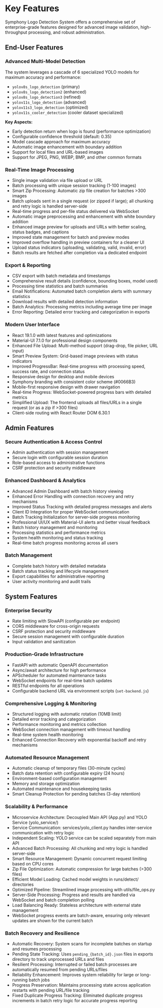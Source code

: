 # Key Features

Symphony Logo Detection System offers a comprehensive set of enterprise-grade features designed for advanced image validation, high-throughput processing, and robust administration.

## End-User Features

### Advanced Multi-Model Detection

The system leverages a cascade of 6 specialized YOLO models for maximum accuracy and performance:

- `yolov8s_logo_detection` (primary)
- `yolov8s_logo_detection2` (enhanced)
- `yolov8s_logo_detection3` (refined)
- `yolov11s_logo_detection` (advanced)
- `yolov11s3_logo_detection` (optimized)
- `yolov11s_cooler_detection` (cooler dataset specialized)

**Key Aspects:**
- Early detection return when logo is found (performance optimization)
- Configurable confidence threshold (default: 0.35)
- Model cascade approach for maximum accuracy
- Automatic image enhancement with boundary addition
- Support for local files and URL-based images
- Support for JPEG, PNG, WEBP, BMP, and other common formats

### Real-Time Image Processing

- Single image validation via file upload or URL
- Batch processing with unique session tracking (1-100 images)
- Smart Zip Processing: Automatic zip file creation for batches >300 images
- Batch uploads sent in a single request (or zipped if large); all chunking and retry logic is handled server-side
- Real-time progress and per-file status delivered via WebSocket
- Automatic image preprocessing and enhancement with white boundary addition
- Enhanced image preview for uploads and URLs with better scaling, status badges, and captions
- Improved state management for batch and preview modes
- Improved overflow handling in preview containers for a cleaner UI
- Upload status indicators (uploading, validating, valid, invalid, error)
- Batch results are fetched after completion via a dedicated endpoint

### Export & Reporting

- CSV export with batch metadata and timestamps
- Comprehensive result details (confidence, bounding boxes, model used)
- Processing time statistics and batch summaries
- Email Notifications: Automated batch completion alerts with summary statistics
- Download results with detailed detection information
- Batch Analytics: Processing metrics including average time per image
- Error Reporting: Detailed error tracking and categorization in exports

### Modern User Interface

- React 19.1.0 with latest features and optimizations
- Material-UI 7.1.0 for professional design components
- Enhanced File Upload: Multi-method support (drag-drop, file picker, URL input)
- Smart Preview System: Grid-based image previews with status indicators
- Improved ProgressBar: Real-time progress with processing speed, success rate, and connection status
- Responsive design for desktop and mobile devices
- Symphony branding with consistent color scheme (#0066B3)
- Mobile-first responsive design with drawer navigation
- Real-time Progress: WebSocket-powered progress bars with detailed metrics
- Simplified Upload: The frontend uploads all files/URLs in a single request (or as a zip if >300 files)
- Client-side routing with React Router DOM 6.30.1

## Admin Features

### Secure Authentication & Access Control

- Admin authentication with session management
- Secure login with configurable session duration
- Role-based access to administrative functions
- CSRF protection and security middleware

### Enhanced Dashboard & Analytics

- Advanced Admin Dashboard with batch history viewing
- Enhanced Error Handling with connection recovery and retry mechanisms
- Improved Status Tracking with detailed progress messages and alerts
- Client ID Integration for proper WebSocket communication
- Batch Tracking Initialization for server-side progress monitoring
- Professional UI/UX with Material-UI alerts and better visual feedback
- Batch history management and monitoring
- Processing statistics and performance metrics
- System health monitoring and status tracking
- Real-time batch progress monitoring across all users

### Batch Management

- Complete batch history with detailed metadata
- Batch status tracking and lifecycle management
- Export capabilities for administrative reporting
- User activity monitoring and audit trails

## System Features

### Enterprise Security

- Rate limiting with SlowAPI (configurable per endpoint)
- CORS middleware for cross-origin requests
- CSRF protection and security middleware
- Secure session management with configurable duration
- Input validation and sanitization

### Production-Grade Infrastructure

- FastAPI with automatic OpenAPI documentation
- Async/await architecture for high performance
- APScheduler for automated maintenance tasks
- WebSocket endpoints for real-time batch updates
- RESTful endpoints for all operations
- Configurable backend URL via environment scripts (`set-backend.js`)

### Comprehensive Logging & Monitoring

- Structured logging with automatic rotation (10MB limit)
- Detailed error tracking and categorization
- Performance monitoring and metrics collection
- WebSocket connection management with timeout handling
- Real-time system health monitoring
- Enhanced Connection Recovery with exponential backoff and retry mechanisms

### Automated Resource Management

- Automatic cleanup of temporary files (30-minute cycles)
- Batch data retention with configurable expiry (24 hours)
- Environment-based configuration management
- Memory and storage optimization
- Automated maintenance and housekeeping tasks
- Smart Cleanup Protection for pending batches (3-day retention)

### Scalability & Performance

- Microservice Architecture: Decoupled Main API (App.py) and YOLO Service (yolo_service/)
- Service Communication: services/yolo_client.py handles inter-service communication with retry logic
- Independent Scaling: YOLO service can be scaled separately from main API
- Advanced Batch Processing: All chunking and retry logic is handled server-side
- Smart Resource Management: Dynamic concurrent request limiting based on CPU cores
- Zip File Optimization: Automatic compression for large batches (>300 files)
- Efficient Model Loading: Cached model weights in runs/detect/ directories
- Optimized Pipeline: Streamlined image processing with utils/file_ops.py
- Server-Side Processing: Progress and results are handled via WebSocket and batch completion polling
- Load Balancing Ready: Stateless architecture with external state management
- WebSocket progress events are batch-aware, ensuring only relevant updates are shown for the current batch

### Batch Recovery and Resilience

- Automatic Recovery: System scans for incomplete batches on startup and resumes processing
- Pending State Tracking: Uses `pending_{batch_id}.json` files in exports directory to track unprocessed URLs and files
- Resilient Processing: Interrupted or failed batch processes are automatically resumed from pending URLs/files
- Reliability Enhancement: Improves system reliability for large or long-running batch jobs
- Progress Preservation: Maintains processing state across application restarts with pending URL/file tracking
- Fixed Duplicate Progress Tracking: Eliminated duplicate progress increments in batch retry logic for accurate progress reporting 